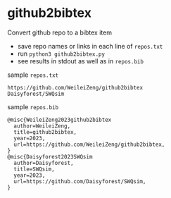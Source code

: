 # github2bibtex
Convert github repo to a bibtex item

- save repo names or links in each line of `repos.txt`
- run `python3 github2bibtex.py`
- see results in stdout as well as in `repos.bib`


sample `repos.txt`
```
https://github.com/WeileiZeng/github2bibtex
Daisyforest/SWQsim
```






sample `repos.bib`
```
@misc{WeileiZeng2023github2bibtex
  author=WeileiZeng,
  title=github2bibtex,
  year=2023,
  url=https://github.com/WeileiZeng/github2bibtex,
}
@misc{Daisyforest2023SWQsim
  author=Daisyforest,
  title=SWQsim,
  year=2023,
  url=https://github.com/Daisyforest/SWQsim,
}
```
